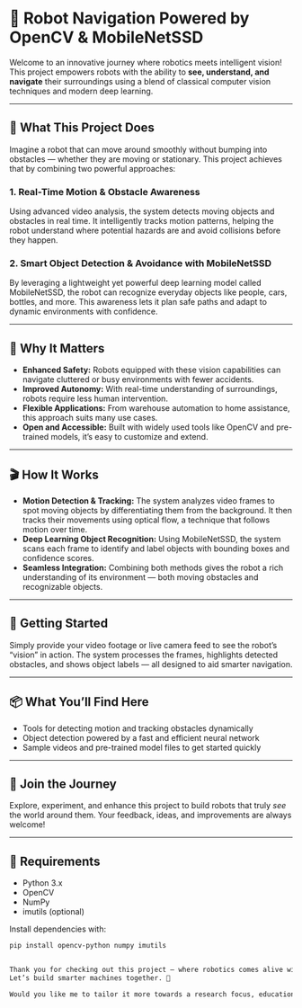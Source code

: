 # 🤖 Robot Navigation Powered by OpenCV & MobileNetSSD

Welcome to an innovative journey where robotics meets intelligent vision! This project empowers robots with the ability to **see, understand, and navigate** their surroundings using a blend of classical computer vision techniques and modern deep learning.

---

## 🌟 What This Project Does

Imagine a robot that can move around smoothly without bumping into obstacles — whether they are moving or stationary. This project achieves that by combining two powerful approaches:

### 1. Real-Time Motion & Obstacle Awareness  
Using advanced video analysis, the system detects moving objects and obstacles in real time. It intelligently tracks motion patterns, helping the robot understand where potential hazards are and avoid collisions before they happen.

### 2. Smart Object Detection & Avoidance with MobileNetSSD  
By leveraging a lightweight yet powerful deep learning model called MobileNetSSD, the robot can recognize everyday objects like people, cars, bottles, and more. This awareness lets it plan safe paths and adapt to dynamic environments with confidence.

---

## 🚀 Why It Matters

- **Enhanced Safety:** Robots equipped with these vision capabilities can navigate cluttered or busy environments with fewer accidents.
- **Improved Autonomy:** With real-time understanding of surroundings, robots require less human intervention.
- **Flexible Applications:** From warehouse automation to home assistance, this approach suits many use cases.
- **Open and Accessible:** Built with widely used tools like OpenCV and pre-trained models, it’s easy to customize and extend.

---

## 🎬 How It Works

- **Motion Detection & Tracking:** The system analyzes video frames to spot moving objects by differentiating them from the background. It then tracks their movements using optical flow, a technique that follows motion over time.
- **Deep Learning Object Recognition:** Using MobileNetSSD, the system scans each frame to identify and label objects with bounding boxes and confidence scores.
- **Seamless Integration:** Combining both methods gives the robot a rich understanding of its environment — both moving obstacles and recognizable objects.

---

## 🔧 Getting Started

Simply provide your video footage or live camera feed to see the robot’s “vision” in action. The system processes the frames, highlights detected obstacles, and shows object labels — all designed to aid smarter navigation.

---

## 📦 What You’ll Find Here

- Tools for detecting motion and tracking obstacles dynamically
- Object detection powered by a fast and efficient neural network
- Sample videos and pre-trained model files to get started quickly

---

## 🤝 Join the Journey

Explore, experiment, and enhance this project to build robots that truly *see* the world around them. Your feedback, ideas, and improvements are always welcome!

---

## 📌 Requirements

- Python 3.x
- OpenCV
- NumPy
- imutils (optional)

Install dependencies with:

```bash
pip install opencv-python numpy imutils


Thank you for checking out this project — where robotics comes alive with vision!
Let’s build smarter machines together. 🚀

Would you like me to tailor it more towards a research focus, educational use, or industrial application?
